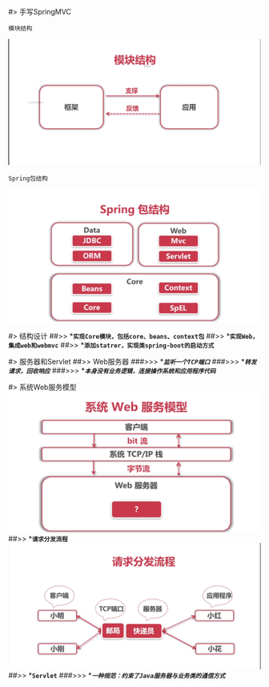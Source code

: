 #> 手写SpringMVC

    模块结构
   ![image text](images/模块结构.png)
 
    Spring包结构
   ![image text](images/Spring包结构.png)
   

#> 结构设计
##>> ***`实现Core模块，包括core、beans、context包`**
##>> ***`实现Web，集成web和webmvc`**
##>> ***`添加statrer，实现类spring-boot的启动方式`**   

#> 服务器和Servlet
##>> Web服务器
###>>> ****`监听一个TCP端口`***
###>>> ****`转发请求，回收响应`***
###>>> ****`本身没有业务逻辑，连接操作系统和应用程序代码`***

#> 系统Web服务模型
   ![image text](images/系统Web服务模型.png)
##>> ***`请求分发流程`**
   ![image text](images/请求分发流程.png)
##>> ***`Servlet`**
###>>> ****`一种规范：约束了Java服务器与业务类的通信方式`***
   